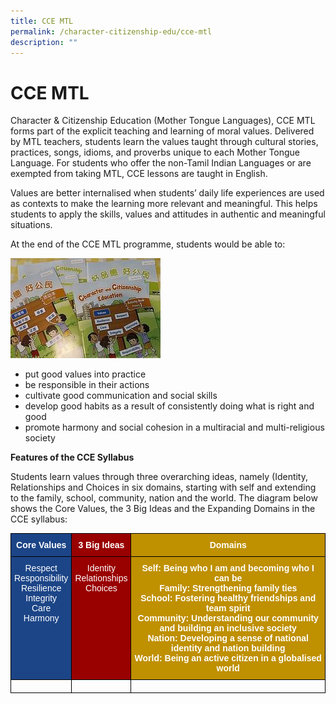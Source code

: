 ```yaml
---
title: CCE MTL
permalink: /character-citizenship-edu/cce-mtl
description: ""
---
```

# CCE MTL

Character & Citizenship Education (Mother Tongue Languages), CCE MTL forms part of the explicit teaching and learning of moral values. Delivered by MTL teachers, students learn the values taught through cultural stories, practices, songs, idioms, and proverbs unique to each Mother Tongue Language. For students who offer the non-Tamil Indian Languages or are exempted from taking MTL, CCE lessons are taught in English.

Values are better internalised when students’ daily life experiences are used as contexts to make the learning more relevant and meaningful. This helps students to apply the skills, values and attitudes in authentic and meaningful situations. 

At the end of the CCE MTL programme, students would be able to:

![](/images/CCE%20MTL.jpg)

* put good values into practice
* be responsible in their actions
* cultivate good communication and social skills
* develop good habits as a result of consistently doing what is right and good
* promote harmony and social cohesion in a multiracial and multi-religious society

**Features of the CCE Syllabus**

Students learn values through three overarching ideas, namely (Identity, Relationships and Choices in six domains, starting with self and extending to the family, school, community, nation and the world. The diagram below shows the Core Values, the 3 Big Ideas and the Expanding Domains in the CCE syllabus:

<style type="text/css">
.tg  {border-collapse:collapse;border-spacing:0;}
.tg td{border-color:black;border-style:solid;border-width:1px;font-family:Arial, sans-serif;font-size:14px;
  overflow:hidden;padding:10px 5px;word-break:normal;}
.tg th{border-color:black;border-style:solid;border-width:1px;font-family:Arial, sans-serif;font-size:14px;
  font-weight:normal;overflow:hidden;padding:10px 5px;word-break:normal;}
.tg .tg-6iwo{background-color:#BF9000;color:#FFF;font-weight:bold;text-align:center;vertical-align:top}
.tg .tg-vpvz{background-color:#1C4587;color:#FFF;font-weight:bold;text-align:center;vertical-align:top}
.tg .tg-r3dq{background-color:#1C4587;color:#FFF;text-align:center;vertical-align:top}
.tg .tg-0fa5{background-color:#900;color:#FFF;text-align:center;vertical-align:top}
.tg .tg-mino{background-color:#900;color:#FFF;font-weight:bold;text-align:center;vertical-align:top}
.tg .tg-0lax{text-align:left;vertical-align:top}
</style>
<table class="tg">
<thead>
  <tr>
    <th class="tg-vpvz">Core Values</th>
    <th class="tg-mino">3 Big Ideas</th>
    <th class="tg-6iwo">Domains</th>
  </tr>
</thead>
<tbody>
  <tr>
    <td class="tg-r3dq">Respect<br>Responsibility<br>Resilience<br>Integrity<br>Care<br>Harmony</td>
    <td class="tg-0fa5">Identity<br>Relationships<br>Choices</td>
    <td class="tg-6iwo">Self: Being who I am and becoming who I can be<br>Family: Strengthening family ties<br>School: Fostering healthy friendships and team spirit<br>Community: Understanding our community and building an inclusive society<br>Nation: Developing a sense of national identity and nation building<br>World: Being an active citizen in a globalised world</td>
  </tr>
  <tr>
    <td class="tg-0lax"></td>
    <td class="tg-0lax"></td>
    <td class="tg-0lax"></td>
  </tr>
</tbody>
</table>